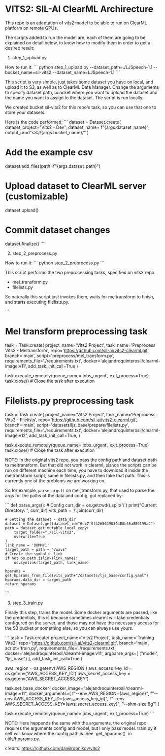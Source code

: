 # VITS2: SIL-AI ClearML Archirecture

This repo is an adaptation of vits2 model to be able to run on ClearML platform on remote GPUs.

The scripts added to run the model are, each of them are going to be explained on detail
below, to know how to modify them in order to get a desired result:

1. step_1_upload.py

How to run it:
´´´
python step_1_upload.py --dataset_path=./LJSpeech-1.1 --bucket_name=sil-vits2 --dataset_name=LJSpeech-1.1
´´´

This script is very simple, just takes some dataset you have on local, and upload it to S3,
as well as to ClearML Data Manager. Change the arguments to specify dataset path, buacket where
you want to upload the dataset and the name you want to assign to the dataset. The script
is run locally.

We created bucket sil-vits2 for this repo's task, so you can use that one to store your datasets.

Here is the code performed:
´´´
dataset = Dataset.create(
    dataset_project="Vits2 - Dev",
    dataset_name= f"{args.dataset_name}",
    output_uri=f"s3://{args.bucket_name}/"
)

# Add the example csv
dataset.add_files(path=f"{args.dataset_path}")

# Upload dataset to ClearML server (customizable)
dataset.upload()

# Commit dataset changes
dataset.finalize()
´´´


2. step_2_preprocess.py

How to run it:
´´´
python step_2_preprocess.py
´´´

This script performs the two preprocessing tasks, specified on vits2 repo.

- mel_transform.py
- filelists.py

So naturally this script just invokes them, waits for meltransform to finish, and starts
executing filelists.py.


´´´
# Mel transform preprocessing task
task = Task.create(
    project_name='Vits2 Project',
    task_name='Preprocess Vits2 - Meltransform',
    repo='https://github.com/sil-ai/vits2-clearml.git',
    branch='main',
    script='preprocess/mel_transform.py',
    requirements_file='./requirements.txt',
    docker='alejandroquinterosil/clearml-image:v11',
    add_task_init_call=True
)

task.execute_remotely(queue_name='jobs_urgent', exit_process=True)
task.close()  # Close the task after execution

# Filelists.py preprocessing task
task = Task.create(
    project_name='Vits2 Project',
    task_name='Preprocess Vits2 - Filelists',
    repo='https://github.com/sil-ai/vits2-clearml.git',
    branch='main',
    script='datasets/ljs_base/prepare/filelists.py',
    requirements_file='./requirements.txt',
    docker='alejandroquinterosil/clearml-image:v12',
    add_task_init_call=True,
)

task.execute_remotely(queue_name='jobs_urgent', exit_process=True)
task.close()  # Close the task after execution
´´´

NOTE: In the original vits2 repo, you pass the config path and dataset path to meltransform.
But that did not work in clearml, sisnce the scripts can be run on different machine each time,
you have to download it inside the meltransform script, same in filelists.py, and then
take that path. This is currently one of the problems we are working on.

So for example, `parse_args()` on mel_transform.py, that used to parse the args for the paths
of the data and config, got replaced by:

´´´
def parse_args():
    # Config
    curr_dir = os.getcwd().split('/')
    print("Current Directory: ", curr_dir)
    vits_path = '/'.join(curr_dir)

    # Getting the dataset - data_dir
    dataset = Dataset.get(dataset_id="6ec7f9f4265049039400b65a889199a4")
    path = dataset.get_mutable_local_copy(
        target_folder="./sil-vits2",
        overwrite=True
    )
    link_name = 'DUMMY1'
    target_path = path + "/wavs"
    # Create the symbolic link
    if not os.path.islink(link_name):
        os.symlink(target_path, link_name)

    hparams = get_hparams_from_file(vits_path+"/datasets/ljs_base/config.yaml")
    hparams.data_dir = target_path
    return hparams
´´´

3. step_3_train.py

Finally this step, trains the model. Some docker arguments are passed, like the credentials,
this is because sometimes clearml will take credentials configured on the server, and
those may not have the necessary access for the S3 bucket or something else, so you
can always use yours.

´´´
task = Task.create(
    project_name='Vits2 Project',
    task_name='Training Vits2',
    repo='https://github.com/sil-ai/vits2-clearml.git',
    branch='main',
    script='train.py',
    requirements_file='./requirements.txt',
    docker='alejandroquinterosil/clearml-image:v11',
    argparse_args=[
        ("model", "ljs_base")
        ],
    add_task_init_call=True
)

aws_region = os.getenv('AWS_REGION')
aws_access_key_id = os.getenv('AWS_ACCESS_KEY_ID')
aws_secret_access_key = os.getenv('AWS_SECRET_ACCESS_KEY')

task.set_base_docker(
                docker_image="alejandroquinterosil/clearml-image:v11",
                docker_arguments=[
                f"--env AWS_REGION={aws_region}",
                f"--env AWS_ACCESS_KEY_ID={aws_access_key_id}",
                f"--env AWS_SECRET_ACCESS_KEY={aws_secret_access_key}",
                "--shm-size 8g"]
            )

task.execute_remotely(queue_name='jobs_urgent', exit_process=True)
´´´

NOTE: Here happends the same with the arguments, the original repo requires the arguments
config and model, but I only pass model. train.py it self will know where the config path is.
See ´get_hparams()´ in utils/hparams.py.

credits: https://github.com/daniilrobnikov/vits2